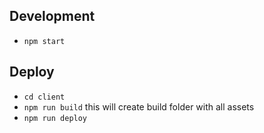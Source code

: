 ## Development
 - `npm start`

## Deploy
 - `cd client`
 - `npm run build` this will create build folder with all assets
 - `npm run deploy`
 